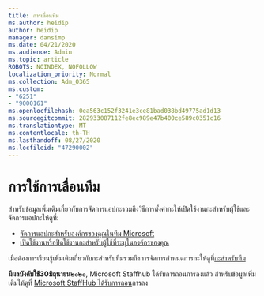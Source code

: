 ```yaml
---
title: การเลื่อนทีม
ms.author: heidip
author: heidip
manager: dansimp
ms.date: 04/21/2020
ms.audience: Admin
ms.topic: article
ROBOTS: NOINDEX, NOFOLLOW
localization_priority: Normal
ms.collection: Adm_O365
ms.custom:
- "6251"
- "9000161"
ms.openlocfilehash: 0ea563c152f3241e3ce81bad038bd49775ad1d13
ms.sourcegitcommit: 282933087112fe8ec989e47b400ce589c0351c16
ms.translationtype: MT
ms.contentlocale: th-TH
ms.lasthandoff: 08/27/2020
ms.locfileid: "47290002"
---
```

# <a name="using-teams-shifts"></a>การใช้การเลื่อนทีม

สำหรับข้อมูลเพิ่มเติมเกี่ยวกับการจัดการแอปกะรวมถึงวิธีการตั้งค่ากะให้เปิดใช้งานกะสำหรับผู้ใช้และจัดการแอปกะให้ดูที่:
 
- [จัดการแอปกะสำหรับองค์กรของคุณในทีม Microsoft](https://docs.microsoft.com/microsoftteams/expand-teams-across-your-org/shifts/manage-the-shifts-app-for-your-organization-in-teams#set-up-shifts)
- [เปิดใช้งานหรือปิดใช้งานกะสำหรับผู้ใช้ที่ระบุในองค์กรของคุณ](https://docs.microsoft.com/microsoftteams/expand-teams-across-your-org/shifts/manage-the-shifts-app-for-your-organization-in-teams#enable-or-disable-shifts-for-specific-users-in-your-organization)

เมื่อต้องการเรียนรู้เพิ่มเติมเกี่ยวกับกะสำหรับทีมรวมถึงการจัดการกำหนดการกะให้ดูที่[กะสำหรับทีม](https://docs.microsoft.com/microsoftteams/expand-teams-across-your-org/shifts-for-teams-landing-page)

**มีผลบังคับใช้30มิถุนายน๒๐๒๐**, Microsoft Staffhub ได้รับการถอนการลงแล้ว สำหรับข้อมูลเพิ่มเติมให้ดูที่ [Microsoft StaffHub ได้รับการถอน](https://docs.microsoft.com/MicrosoftTeams/expand-teams-across-your-org/shifts/microsoft-staffhub-to-be-retired)การลง

